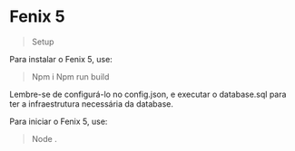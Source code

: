 # Fenix 5

> Setup

Para instalar o Fenix 5, use:
> Npm i
> Npm run build

Lembre-se de configurá-lo no config.json, e executar o database.sql para ter a infraestrutura necessária da database.

Para iniciar o Fenix 5, use:
> Node .